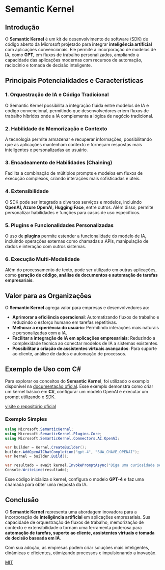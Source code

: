 # Semantic Kernel

## Introdução
O **Semantic Kernel** é um kit de desenvolvimento de software (SDK) de código aberto da Microsoft projetado para integrar **inteligência artificial** com aplicações convencionais. Ele permite a incorporação de modelos de IA, como **GPT**, em fluxos de trabalho personalizados, ampliando a capacidade das aplicações modernas com recursos de automação, raciocínio e tomada de decisão inteligente.

## Principais Potencialidades e Características

### 1. **Orquestração de IA e Código Tradicional**
O Semantic Kernel possibilita a integração fluida entre modelos de IA e código convencional, permitindo que desenvolvedores criem fluxos de trabalho híbridos onde a IA complementa a lógica de negócio tradicional.

### 2. **Habilidade de Memorização e Contexto**
A tecnologia permite armazenar e recuperar informações, possibilitando que as aplicações mantenham contexto e forneçam respostas mais inteligentes e personalizadas ao usuário.

### 3. **Encadeamento de Habilidades (Chaining)**
Facilita a combinação de múltiplos prompts e modelos em fluxos de execução complexos, criando interações mais sofisticadas e úteis.

### 4. **Extensibilidade**
O SDK pode ser integrado a diversos serviços e modelos, incluindo **OpenAI, Azure OpenAI, Hugging Face**, entre outros. Além disso, permite personalizar habilidades e funções para casos de uso específicos.

### 5. **Plugins e Funcionalidades Personalizadas**
O uso de **plugins** permite estender a funcionalidade do modelo de IA, incluindo operações externas como chamadas a APIs, manipulação de dados e interação com outros sistemas.

### 6. **Execução Multi-Modalidade**
Além do processamento de texto, pode ser utilizado em outras aplicações, como **geração de código, análise de documentos e automação de tarefas empresariais**.

## Valor para as Organizações
O **Semantic Kernel** agrega valor para empresas e desenvolvedores ao:
- **Aprimorar a eficiência operacional**: Automatizando fluxos de trabalho e reduzindo o esforço humano em tarefas repetitivas.
- **Melhorar a experiência do usuário**: Permitindo interações mais naturais e personalizadas com a IA.
- **Facilitar a integração de IA em aplicações empresariais**: Reduzindo a complexidade técnica ao conectar modelos de IA a sistemas existentes.
- **Possibilitar a criação de assistentes virtuais avançados**: Para suporte ao cliente, análise de dados e automação de processos.

## Exemplo de Uso com C#
Para explorar os conceitos do **Semantic Kernel**, foi utilizado o exemplo disponível na [documentação oficial](https://learn.microsoft.com/pt-br/semantic-kernel/get-started/quick-start-guide?pivots=programming-language-csharp). Esse exemplo demonstra como criar um kernel básico em **C#**, configurar um modelo OpenAI e executar um prompt utilizando o SDK.

[visite o repositório oficial](https://github.com/microsoft/semantic-kernel)

### Exemplo Simples
```csharp
using Microsoft.SemanticKernel;
using Microsoft.SemanticKernel.Plugins.Core;
using Microsoft.SemanticKernel.Connectors.AI.OpenAI;

var builder = Kernel.CreateBuilder();
builder.AddOpenAIChatCompletion("gpt-4", "SUA_CHAVE_OPENAI");
var kernel = builder.Build();

var resultado = await kernel.InvokePromptAsync("Diga uma curiosidade sobre IA");
Console.WriteLine(resultado);
```

Esse código inicializa o kernel, configura o modelo **GPT-4** e faz uma chamada para obter uma resposta da IA.

## Conclusão
O **Semantic Kernel** representa uma abordagem inovadora para a incorporação de **inteligência artificial** em aplicações empresariais. Sua capacidade de orquestração de fluxos de trabalho, memorização de contexto e extensibilidade o tornam uma ferramenta poderosa para **automação de tarefas, suporte ao cliente, assistentes virtuais e tomada de decisão baseada em IA**.

Com sua adoção, as empresas podem criar soluções mais inteligentes, dinâmicas e eficientes, otimizando processos e impulsionando a inovação.


[MIT](https://choosealicense.com/licenses/mit/)
